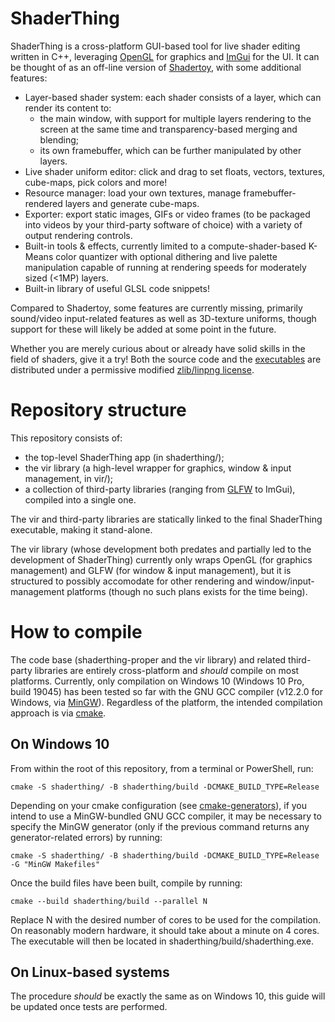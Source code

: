 # ShaderThing

ShaderThing is a cross-platform GUI-based tool for live shader editing written in C++, leveraging [OpenGL](https://www.opengl.org/) for graphics and [ImGui](https://github.com/ocornut/imgui) for the UI. It can be thought of as an off-line version of [Shadertoy](https://www.shadertoy.com/), with some additional features:

* Layer-based shader system: each shader consists of a layer, which can render its content to:
    * the main window, with support for multiple layers rendering to the screen at the same time and transparency-based merging and blending;
    * its own framebuffer, which can be further manipulated by other layers.
* Live shader uniform editor: click and drag to set floats, vectors, textures, cube-maps, pick colors and more!
* Resource manager: load your own textures, manage framebuffer-rendered layers and generate cube-maps.
* Exporter: export static images, GIFs or video frames (to be packaged into videos by your third-party software of choice) with a variety of output rendering controls.
* Built-in tools & effects, currently limited to a compute-shader-based K-Means color quantizer with optional dithering and live palette manipulation capable of running at rendering speeds for moderately sized (<1MP) layers.
* Built-in library of useful GLSL code snippets!

Compared to Shadertoy, some features are currently missing, primarily sound/video input-related features as well as 3D-texture uniforms, though support for these will likely be added at some point in the future. 

Whether you are merely curious about or already have solid skills in the field of shaders, give it a try! Both the source code and the [executables](https://github.com/virmodoetiae/shaderthing/releases/) are distributed under a permissive modified [zlib/linpng license](https://opensource.org/license/zlib/).

# Repository structure

This repository consists of:
* the top-level ShaderThing app (in shaderthing/);
* the vir library (a high-level wrapper for graphics, window & input management, in vir/);
* a collection of third-party libraries (ranging from [GLFW](https://www.glfw.org/) to ImGui), compiled into a single one.

The vir and third-party libraries are statically linked to the final ShaderThing executable, making it stand-alone. 

The vir library (whose development both predates and partially led to the development of ShaderThing) currently only wraps OpenGL (for graphics management) and GLFW (for window & input management), but it is structured to possibly accomodate for other rendering and window/input-management platforms (though no such plans exists for the time being).

# How to compile

The code base (shaderthing-proper and the vir library) and related third-party libraries are entirely cross-platform and *should* compile on most platforms. Currently, only compilation on Windows 10 (Windows 10 Pro, build 19045) has been tested so far with the GNU GCC compiler (v12.2.0 for Windows, via [MinGW](https://www.mingw-w64.org/)). Regardless of the platform, the intended compilation approach is via [cmake](https://cmake.org). 

## On Windows 10

From within the root of this repository, from a terminal or PowerShell, run:

~~~
cmake -S shaderthing/ -B shaderthing/build -DCMAKE_BUILD_TYPE=Release
~~~

Depending on your cmake configuration (see [cmake-generators](https://cmake.org/cmake/help/latest/manual/cmake-generators.7.html)), if you intend to use a MinGW-bundled GNU GCC compiler, it may be necessary to specify the MinGW generator (only if the previous command returns any generator-related errors) by running:

~~~
cmake -S shaderthing/ -B shaderthing/build -DCMAKE_BUILD_TYPE=Release -G "MinGW Makefiles"
~~~

Once the build files have been built, compile by running:

~~~
cmake --build shaderthing/build --parallel N
~~~

Replace N with the desired number of cores to be used for the compilation. On reasonably modern hardware, it should take about a minute on 4 cores. The executable will then be located in shaderthing/build/shaderthing.exe.

## On Linux-based systems

The procedure *should* be exactly the same as on Windows 10, this guide will be updated once tests are performed.